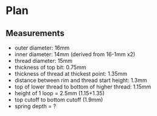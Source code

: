 # Plan

## Measurements
- outer diameter: 16mm 
- inner diameter: 14mm (derived from 16-1mm x2)
- thread diameter: 15mm
- thickness of top bit: 0.75mm
- thickness of thread at thickest point: 1.35mm
- distance between rim and thread start height: 1.3mm
- top of lower thread to bottom of higher thread: 1.15mm 
- height of 1 loop = 2.5mm (1.15+1.35)
- top cutoff to bottom cutoff (1.9mm)
- spring depth = ?